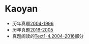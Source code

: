 # Kaoyan
- 历年真题[2004-1996](https://github.com/LeonardJoey/Kaoyan/blob/master/2004-1996.pdf)
- 历年真题[2016-2005](https://github.com/LeonardJoey/Kaoyan/blob/master/2016-2005.pdf)
- 真题阅读的[Text1-4,2004-2016](https://github.com/LeonardJoey/Kaoyan/blob/master/reading-ed.pdf)部分
